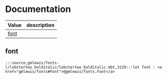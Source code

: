 # Documentation
|Value|description|
|---|---|
|[font](#font)||

## font

```moonbit
:::source,gmlewis/fonts-l/lobstertwo_bolditalic/lobstertwo_bolditalic.mbt,3129:::let font : <a href="gmlewis/fonts#Font">@gmlewis/fonts.Font</a>
```

